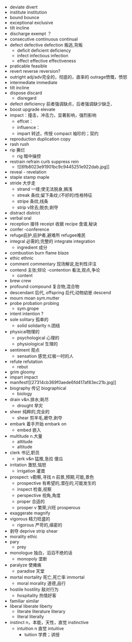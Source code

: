 - deviate divert
- institute institution
- bound bounce
- exceptional exclusive
- tilt incline
- discharge exempt ？
- consecutive continuous continual
- defect  defective    defection 叛逃,背叛
	- deficit   deficient   deficiency
	- infect  infectious  infection 
	- effect   effective  effectiveness
- praticable feasible
- revert reverse reversion?
- outright adj/adv完全的，彻底的，直率的 outrage愤慨，愤怒
- intermediate immediate
- tilt incline
- dispose discard   
	- disregard
- defect deficiency 前者强调缺点，后者强调缺少缺乏、
- boost upgrade elevate
- impact：撞击，冲击力，显著影响，强烈影响
	- effcet：
	- influence：
	- impart  转述，传授    compact  袖珍的；契约
- reproduction  duplication copy
- rash rush
- rip 撕烂
	- rig  暗中操控
- restrain refrain curb suppress rein
	- ![[6fb8023e91901bc9c9445251e922dab.jpg]]
- reveal - revelation
- staple   stamp  maple
- stride 大步走 
	- strand 一缕;使无法脱身,搁浅
	- streak 条纹;留下条纹;(不好的)性格特征
	- stripe 条纹,线条
	- strip v除去;脱衣;剥夺 
- distract   district
- verbal oral
- reception 接待  receipt 收据   recipe 食谱,秘诀
- confer   -conference
- refuge庇护,庇护者,避难所    refugee难民
- integral 必需的;完整的  integrate  integration
	-  ingredient 成分
- combustion   burn  flame  blaze
- ethic    ethnic
- comment   commentary   现场解说,批判性评注
- contend 主张;辩论    -contention  看法,观点,争论
	- content
- brew   crew
- profound    compound 复合物,混合物
- descendant 后代,   offspring 后代;动物幼崽    descend
- mourn   moan  sym.mutter
- probe   probation    probing 
	- sym.grope
- intent  intention ?
- sole    solitary  孤单的
	- solid   solidarity n.团结
- physical物理的
	- psychological 心理的
	- physiological 生理的
- sentiment 观点
	- sensation  感觉;红极一时的人
- refute   refutation  
	- rebut
- grim  gloomy
- impart    impact
- manifest![[27314cb369f0aede6fd417af83ec21b.jpg]]
- biography  传记   biographical
	- biology
- drain v&n.排水;耗尽
	- drought 旱灾
- sheer  纯粹的,完全的
	- shear  剪羊毛,褫夺,剥夺
- embark  着手开始  embark on
	- embed   嵌入
- multitude  n.大量
	- attitude
	- altitude
- clerk  书记,职员
	- jerk  v&n 猛推,急拉     傻瓜
- irritation 激怒,恼怒
	- irrigation 灌溉
- prospect: v勘察,寻找   n 前景,预期,可能,景色
	- prospective   有希望的,潜在的,可能发生的
	- inspect  检查,视察
	- perspective  视角,角度
	- proper 合适的
	- prosper   v 繁荣,兴旺  prosperous 
- exaggerate     magnify
- vigorous  精力旺盛的
	- rigorous  严苛的,缜密的 
- 剥夺 deprive  strip   shear
- morality  ethic
- pary 
	- prey
- monologue 独白，滔滔不绝的话
	- monopoly  垄断
- paralyze  使瘫痪
	- paradise  天堂
- mortal     mortality 死亡,死亡率     immortal
	- moral   morality  道德,品行
- hostile   hostility   敌对行为
	- hospitality   热情好客
- familiar   similar
- liberal   liberate   liberty
	- literate   literature  literary 
	- literal    literally
- instinct  n，本能，天性，直觉    instinctive
	- intuition   n 直觉   intuitive
		- tuition 学费；讲授